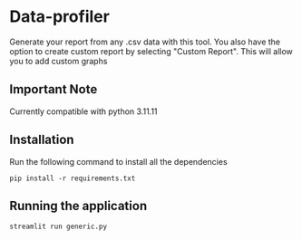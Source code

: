 # Data-profiler
Generate your report from any .csv data with this tool. You also have the option to create custom report by selecting "Custom Report". This will allow you to add custom graphs 

## Important Note

Currently compatible with python 3.11.11

## Installation
 Run the following command to install all the dependencies
 ```
 pip install -r requirements.txt
```
## Running the application

```
streamlit run generic.py
```
